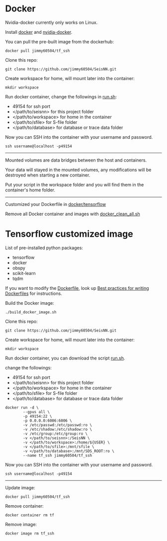 # Docker 
Nvidia-docker currently only works on Linux.

Install [docker](https://docs.docker.com/install/linux/docker-ce/ubuntu/) and [nvidia-docker](https://github.com/NVIDIA/nvidia-docker).

You can pull the pre-built image from the dockerhub:

`docker pull jimmy60504/tf_ssh`

Clone this repo:

`git clone https://github.com/jimmy60504/SeisNN.git`

Create workspace for home, will mount later into the container:

`mkdir workspace`

Run docker container, change the followings in [run.sh](tensorflow/run.sh): 
- 49154 for ssh port
- </path/to/seisnn> for this project folder
- </path/to/workspace> for home in the container
- </path/to/sfile> for S-file folder
- </path/to/database> for database or trace data folder

Now you can SSH into the container with your username and password.  

`ssh username@localhost -p49154`

---

Mounted volumes are data bridges between the host and containers.

Your data will stayed in the mounted volumes, any modifications will be destroyed when starting a new container.

Put your script in the workspace folder and you will find them in the container's home folder. 

---

Customized your Dockerfile in [docker/tensorflow](tensorflow)

Remove all Docker container and images with [docker_clean_all.sh](docker_clean_all)

# Tensorflow customized image

List of pre-installed python packages:
- tensorflow
- docker
- obspy 
- scikit-learn 
- tqdm 

If you want to modify the [Dockerfile](Dockerfile), look up [Best practices for writing Dockerfiles](https://docs.docker.com/develop/develop-images/dockerfile_best-practices/) for instructions.

Build the Docker image:

`./build_docker_image.sh`

Clone this repo:

`git clone https://github.com/jimmy60504/SeisNN.git`

Create workspace for home, will mount later into the container:

`mkdir workspace`

Run docker container, you can download the script [run.sh](run.sh).

change the followings: 
- 49154 for ssh port
- </path/to/seisnn> for this project folder
- </path/to/workspace> for home in the container
- </path/to/sfile> for S-file folder
- </path/to/database> for database or trace data folder

```
docker run -d \
        --gpus all \
        -p 49154:22 \
        -p 0.0.0.0:6006:6006 \
        -v /etc/passwd:/etc/passwd:ro \
        -v /etc/shadow:/etc/shadow:ro \
        -v /etc/group:/etc/group:ro \
        -v </path/to/seisnn>:/SeisNN \
        -v </path/to/workspace>:/home/${USER} \
        -v </path/to/sfile>:/mnt/sfile \
        -v </path/to/database>:/mnt/SDS_ROOT:ro \
        --name tf_ssh jimmy60504/tf_ssh
```

Now you can SSH into the container with your username and password.

`ssh username@localhost -p49154`  

---

Update image:

`docker pull jimmy60504/tf_ssh`

Remove container:

`docker container rm tf`

Remove image:

`docker image rm tf_ssh`

